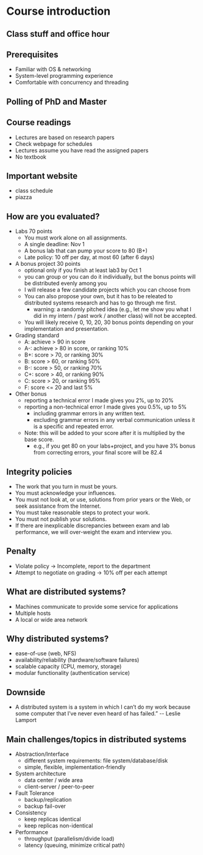 

# Course introduction

## Class stuff and office hour

## Prerequisites

* Familiar with OS & networking
* System-level programming experience 
* Comfortable with concurrency and threading

## Polling of PhD and Master 

## Course readings

* Lectures are based on research papers
* Check webpage for schedules
* Lectures assume you have read the assigned papers
* No textbook

## Important website

* class schedule
* piazza 

## How are you evaluated?

* Labs 70 points
  * You must work alone on all assignments.
  * A single deadline: Nov 1
  * A bonus lab that can pump your score to 80 (B+)  
  * Late policy: 10 off per day, at most 60 (after 6 days)
* A bonus project 30 points
  * optional only if you finish at least lab3 by Oct 1  
  * you can group or you can do it individually, but the bonus points will be distributed evenly among you  
  * I will release a few candidate projects which you can choose from
  * You can also propose your own, but it has to be releated to distributed systems research and has to go through me first.
    * warning: a randomly pitched idea (e.g., let me show you what I did in my intern / past work / another class) will not be accepted. 
  * You will likely receive 0, 10, 20, 30 bonus points depending on your implementation and presentation. 
* Grading standard
  * A: achieve > 90 in score 
  * A-: achieve > 80 in score, or ranking 10% 
  * B+: score > 70, or ranking 30% 
  * B: score > 60, or ranking 50% 
  * B-: score > 50, or ranking 70% 
  * C+: score > 40, or ranking 90%
  * C: score > 20, or ranking 95%
  * F: score <= 20 and last 5%
* Other bonus 
  * reporting a technical error I made gives you 2%, up to 20%
  * reporting a non-technical error I made gives you 0.5%, up to 5%
    * including grammar errors in any written text.
    * excluding grammar errors in any verbal communication unless it is a specific and repeated error. 
  * Note: this will be added to your score after it is multiplied by the base score. 
    * e.g., if you get 80 on your labs+project, and you have 3% bonus from correcting errors, your final score will be 82.4
 
## Integrity policies 

* The work that you turn in must be yours.
* You must acknowledge your influences.
* You must not look at, or use, solutions from prior years or the Web, or seek assistance from the Internet.
* You must take reasonable steps to protect your work.
* You must not publish your solutions.
* If there are inexplicable discrepancies between exam and lab performance, we will over-weight the exam and interview you.

## Penalty
* Violate policy -> Incomplete, report to the department   
* Attempt to negotiate on grading -> 10% off per each attempt 

## What are distributed systems?

* Machines communicate to provide some service for applications
* Multiple hosts
* A local or wide area network

## Why distributed systems?

* ease-of-use (web, NFS)
* availability/reliability (hardware/software failures)
* scalable capacity (CPU, memory, storage)
* modular functionality (authentication service)

## Downside
* A distributed system is a system in which I can’t do my work because some computer that I’ve never even heard of has failed.” -- Leslie Lamport

## Main challenges/topics in distributed systems

* Abstraction/Interface
  * different system requirements: file system/database/disk 
  * simple, flexible, implementation-friendly
* System architecture
  * data center / wide area
  * client-server / peer-to-peer
* Fault Tolerance
  * backup/replication
  * backup fail-over 
* Consistency
  * keep replicas identical
  * keep replicas non-identical
* Performance
  * throughput (parallelism/divide load)
  * latency (queuing, minimize critical path)
